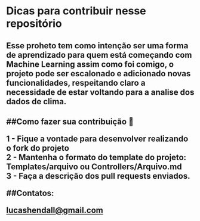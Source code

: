 <h1> Dicas para contribuir nesse repositório</h1>

<h2> Esse proheto tem como intenção ser uma forma de aprendizado para quem está começando com Machine Learning assim como foi comigo, o projeto pode ser escalonado e adicionado
novas funcionalidades, respeitando claro a necessidade de estar voltando para a analise dos dados de clima.<h2>

##Como fazer sua contribuição :book:

1 - Fique a vontade para desenvolver realizando o fork do projeto </br>
2 - Mantenha o formato do template do projeto: Templates/arquivo ou Controllers/Arquivo.md </br>
3 - Faça a descrição dos pull requests enviados.</br>

##Contatos:

lucashendall@gmail.com
